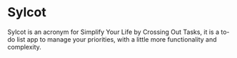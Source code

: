 # Sylcot
Sylcot is an acronym for Simplify Your Life by Crossing Out Tasks, it is a to-do list app to manage your priorities, with a little more functionality and complexity.
